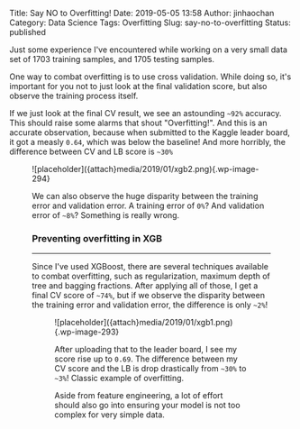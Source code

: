 Title: Say NO to Overfitting!
Date: 2019-05-05 13:58
Author: jinhaochan
Category: Data Science
Tags: Overfitting
Slug: say-no-to-overfitting
Status: published

<!-- wp:paragraph -->

Just some experience I've encountered while working on a very small data set of 1703 training samples, and 1705 testing samples.

<!-- /wp:paragraph -->

<!-- wp:paragraph -->

One way to combat overfitting is to use cross validation. While doing so, it's important for you not to just look at the final validation score, but also observe the training process itself.

<!-- /wp:paragraph -->

<!-- wp:paragraph -->

If we just look at the final CV result, we see an astounding `~92%` accuracy. This should raise some alarms that shout "Overfitting!". And this is an accurate observation, because when submitted to the Kaggle leader board, it got a measly `0.64`, which was below the baseline! And more horribly, the difference between CV and LB score is `~30%`

<!-- /wp:paragraph -->

<!-- wp:image {"id":294} -->

<figure class="wp-block-image">
![placeholder]({attach}media/2019/01/xgb2.png){.wp-image-294}


<!-- /wp:image -->

<!-- wp:paragraph -->

We can also observe the huge disparity between the training error and validation error. A training error of `0%`? And validation error of `~8%`? Something is really wrong.

<!-- /wp:paragraph -->

<!-- wp:heading {"level":3} -->

### Preventing overfitting in XGB

<!-- /wp:heading -->

<!-- wp:separator -->

------------------------------------------------------------------------

<!-- /wp:separator -->

</p>
<!-- wp:paragraph -->

Since I've used XGBoost, there are several techniques available to combat overfitting, such as regularization, maximum depth of tree and bagging fractions. After applying all of those, I get a final CV score of `~74%`, but if we observe the disparity between the training error and validation error, the difference is only `~2%`!

<!-- /wp:paragraph -->

<!-- wp:image {"id":293} -->

<figure class="wp-block-image">
![placeholder]({attach}media/2019/01/xgb1.png){.wp-image-293}


<!-- /wp:image -->

<!-- wp:paragraph -->

After uploading that to the leader board, I see my score rise up to `0.69`. The difference between my CV score and the LB is drop drastically from `~30%` to `~3%`! Classic example of overfitting.

<!-- /wp:paragraph -->

<!-- wp:paragraph -->

Aside from feature engineering, a lot of effort should also go into ensuring your model is not too complex for very simple data.

<!-- /wp:paragraph -->
